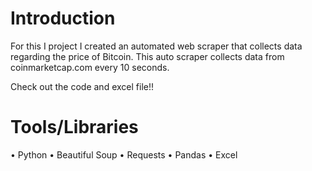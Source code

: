 # Introduction
For this I project I created an automated web scraper that collects data regarding the price of Bitcoin. This auto scraper collects data from coinmarketcap.com every 10 seconds. 

Check out the code and excel file!!

# Tools/Libraries
•	Python
•	Beautiful Soup
•	Requests 
•	Pandas
•	Excel




